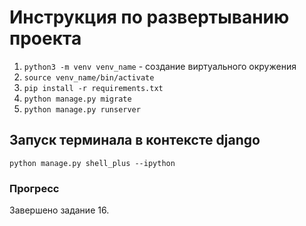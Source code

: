# Инструкция по развертыванию проекта

1. `python3 -m venv venv_name` - создание виртуального окружения
2. `source venv_name/bin/activate`
3. `pip install -r requirements.txt`
4. `python manage.py migrate`
5. `python manage.py runserver`


## Запуск терминала в контексте django
`python manage.py shell_plus --ipython`


### Прогресс
Завершено задание 16.